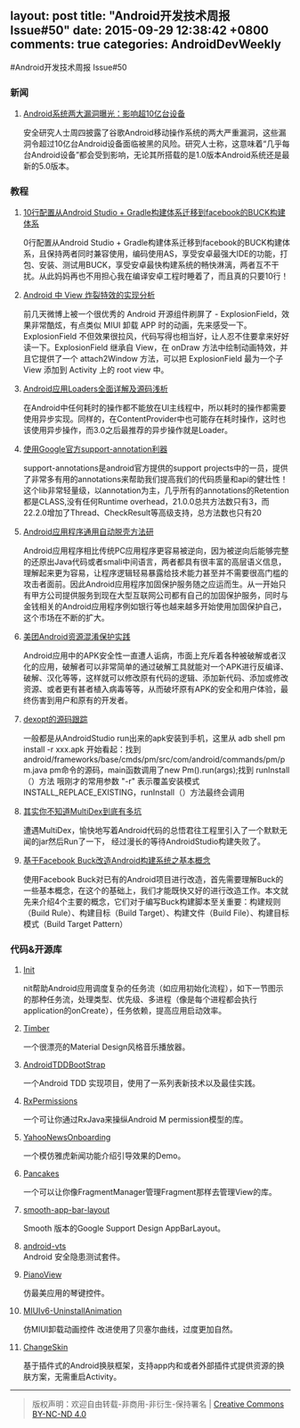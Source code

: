 layout: post
title: "Android开发技术周报 Issue#50"
date: 2015-09-29 12:38:42 +0800
comments: true
categories: AndroidDevWeekly
---

#Android开发技术周报 Issue#50

### 新闻

1. [Android系统两大漏洞曝光：影响超10亿台设备](http://www.cnbeta.com/articles/435337.htm)

	安全研究人士周四披露了谷歌Android移动操作系统的两大严重漏洞，这些漏洞令超过10亿台Android设备面临被黑的风险。研究人士称，这意味着“几乎每台Android设备”都会受到影响，无论其所搭载的是1.0版本Android系统还是最新的5.0版本。

### 教程

1. [10行配置从Android Studio + Gradle构建体系迁移到facebook的BUCK构建体系](https://github.com/Piasy/OkBuck/blob/master/README-zh.md)

	0行配置从Android Studio + Gradle构建体系迁移到facebook的BUCK构建体系，且保持两者同时兼容使用，编码使用AS，享受安卓最强大IDE的功能，打包、安装、测试用BUCK，享受安卓最快构建系统的畅快淋漓，两者互不干扰。从此妈妈再也不用担心我在编译安卓工程时睡着了，而且真的只要10行！

1. [Android 中 View 炸裂特效的实现分析](http://blog.csdn.net/feelang/article/details/48817145)

	前几天微博上被一个很优秀的 Android 开源组件刷屏了 - ExplosionField，效果非常酷炫，有点类似 MIUI 卸载 APP 时的动画，先来感受一下。ExplosionField 不但效果很拉风，代码写得也相当好，让人忍不住要拿来好好读一下。ExplosionField 继承自 View，在 onDraw 方法中绘制动画特效，并且它提供了一个 attach2Window 方法，可以把 ExplosionField 最为一个子 View 添加到 Activity 上的 root view 中。

1. [Android应用Loaders全面详解及源码浅析](http://blog.csdn.net/yanbober/article/details/48861457)

	在Android中任何耗时的操作都不能放在UI主线程中，所以耗时的操作都需要使用异步实现。同样的，在ContentProvider中也可能存在耗时操作，这时也该使用异步操作，而3.0之后最推荐的异步操作就是Loader。

1. [使用Google官方support-annotation利器](http://mp.weixin.qq.com/s?__biz=MzA3Mjk1MjA4Nw==&mid=209000181&idx=1&sn=d1e6c748e9dd2bd70082c61f525a33db&key=2877d24f51fa5384e78d6e25b21d25936cf6f871251c631e395bef88593babe3e54a7cbac4da307ecc75a0e5bde283fd&ascene=0&uin=MTYzMjY2MTE1&version=11020201&pass_ticket=M8UsXD0Xmx42yegyV3kmzeqq1WhxItjrzlu4NxhPiEY%3D)

	support-annotations是android官方提供的support projects中的一员，提供了非常多有用的annotations来帮助我们提高我们的代码质量和api的健壮性！这个lib非常轻量级，以annotation为主，几乎所有的annotations的Retention都是CLASS,没有任何Runtime overhead，21.0.0总共方法数只有3，而22.2.0增加了Thread、CheckResult等高级支持，总方法数也只有20

1. [Android应用程序通用自动脱壳方法研](http://drops.wooyun.org/tips/9214)

	Android应用程序相比传统PC应用程序更容易被逆向，因为被逆向后能够完整的还原出Java代码或者smali中间语言，两者都具有很丰富的高层语义信息，理解起来更为容易，让程序逻辑轻易暴露给技术能力甚至并不需要很高门槛的攻击者面前。因此Android应用程序加固保护服务随之应运而生。从一开始只有甲方公司提供服务到现在大型互联网公司都有自己的加固保护服务，同时与金钱相关的Android应用程序例如银行等也越来越多开始使用加固保护自己，这个市场在不断的扩大。

1. [美团Android资源混淆保护实践](http://tech.meituan.com/mt-android-resource-obfuscation.html)

	Android应用中的APK安全性一直遭人诟病，市面上充斥着各种被破解或者汉化的应用，破解者可以非常简单的通过破解工具就能对一个APK进行反编译、破解、汉化等等，这样就可以修改原有代码的逻辑、添加新代码、添加或修改资源、或者更有甚者植入病毒等等，从而破坏原有APK的安全和用户体验，最终伤害到用户和原有的开发者。

1. [dexopt的源码跟踪](http://zongwu233.github.io/dexopt-process/)

	一般都是从AndroidStudio run出来的apk安装到手机，这里从 adb shell pm install -r xxx.apk 开始看起：找到android/frameworks/base/cmds/pm/src/com/android/commands/pm/pm.java pm命令的源码，main函数调用了new Pm().run(args);找到 runInstall（）方法
哦刚才的常用参数 "-r" 表示覆盖安装模式 INSTALL_REPLACE_EXISTING，runInstall（）方法最终会调用

1. [其实你不知道MultiDex到底有多坑](http://zongwu233.github.io/the-touble-of-multidex/?)

	遭遇MultiDex，愉快地写着Android代码的总悟君往工程里引入了一个默默无闻的jar然后Run了一下， 经过漫长的等待AndroidStudio构建失败了。

1. [基于Facebook Buck改造Android构建系统之基本概念](http://www.jianshu.com/p/b5958f5fa82f)

	使用Facebook Buck对已有的Android项目进行改造，首先需要理解Buck的一些基本概念，在这个的基础上，我们才能既快又好的进行改造工作。本文就先来介绍4个主要的概念，它们对于编写Buck构建脚本至关重要：构建规则（Build Rule）、构建目标（Build Target）、构建文件（Build File）、构建目标模式（Build Target Pattern）

### 代码&开源库
1. [Init](https://github.com/markzhai/init)

	nit帮助Android应用调度复杂的任务流（如应用初始化流程），如下一节图示的那种任务流，处理类型、优先级、多进程（像是每个进程都会执行application的onCreate），任务依赖，提高应用启动效率。

1. [Timber](https://github.com/naman14/Timber)

	一个很漂亮的Material Design风格音乐播放器。

1. [AndroidTDDBootStrap](https://github.com/Piasy/AndroidTDDBootStrap)

	一个Android TDD 实现项目，使用了一系列表新技术以及最佳实践。

1. [RxPermissions](https://github.com/tbruyelle/RxPermissions)

	一个可让你通过RxJava来操纵Android M permission模型的库。

1. [YahooNewsOnboarding](https://github.com/rahulrj/YahooNewsOnboarding)

	 一个模仿雅虎新闻功能介绍引导效果的Demo。

1. [Pancakes](https://github.com/mattlogan/Pancakes)

	一个可以让你像FragmentManager管理Fragment那样去管理View的库。

1. [smooth-app-bar-layout](https://github.com/henrytao-me/smooth-app-bar-layout)

	Smooth 版本的Google Support Design AppBarLayout。

1. [android-vts](https://github.com/nowsecure/android-vts)	
	Android 安全隐患测试套件。

1. [PianoView](https://github.com/north2014/PianoView)

	仿最美应用的琴键控件。

1. [MIUIv6-UninstallAnimation](https://github.com/kot32go/MIUIv6-UninstallAnimation)

	仿MIUI卸载动画控件 改进使用了贝塞尔曲线，过度更加自然。

1. [ChangeSkin](https://github.com/hongyangAndroid/ChangeSkin)

	基于插件式的Android换肤框架，支持app内和或者外部插件式提供资源的换肤方案，无需重启Activity。

----
> 版权声明：欢迎自由转载-非商用-非衍生-保持署名 | [Creative Commons BY-NC-ND 4.0](http://creativecommons.org/licenses/by-nc-nd/4.0/)